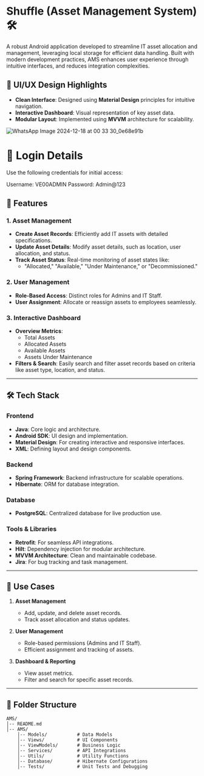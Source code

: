 # Shuffle (Asset Management System) 🛠️

A robust Android application developed to streamline IT asset allocation and management, leveraging local storage for efficient data handling. Built with modern development practices, AMS enhances user experience through intuitive interfaces, and reduces integration complexities.

## 🎨 UI/UX Design Highlights

- **Clean Interface**: Designed using **Material Design** principles for intuitive navigation.
- **Interactive Dashboard**: Visual representation of key asset data.
- **Modular Layout**: Implemented using **MVVM** architecture for scalability.

![WhatsApp Image 2024-12-18 at 00 33 30_0e68e91b](https://github.com/user-attachments/assets/1679c0ea-b4b8-4ef5-a3cc-2b1fd83449b5)

# 🔐 Login Details
Use the following credentials for initial access:

Username: VE00ADMIN
Password: Admin@123

## 🚀 Features

### **1. Asset Management**
- **Create Asset Records**: Efficiently add IT assets with detailed specifications.
- **Update Asset Details**: Modify asset details, such as location, user allocation, and status.
- **Track Asset Status**: Real-time monitoring of asset states like:
   - "Allocated," "Available," "Under Maintenance," or "Decommissioned."

### **2. User Management**
- **Role-Based Access**: Distinct roles for Admins and IT Staff.
- **User Assignment**: Allocate or reassign assets to employees seamlessly.

### **3. Interactive Dashboard**
- **Overview Metrics**:
   - Total Assets
   - Allocated Assets
   - Available Assets
   - Assets Under Maintenance
- **Filters & Search**: Easily search and filter asset records based on criteria like asset type, location, and status.

---

## 🛠️ Tech Stack

### **Frontend**
- **Java**: Core logic and architecture.
- **Android SDK**: UI design and implementation.
- **Material Design**: For creating interactive and responsive interfaces.
- **XML**: Defining layout and design components.

### **Backend**
- **Spring Framework**: Backend infrastructure for scalable operations.
- **Hibernate**: ORM for database integration.

### **Database**
- **PostgreSQL**: Centralized database for live production use.

### **Tools & Libraries**
- **Retrofit**: For seamless API integrations.
- **Hilt**: Dependency injection for modular architecture.
- **MVVM Architecture**: Clean and maintainable codebase.
- **Jira**: For bug tracking and task management.

---

## 🎯 Use Cases

1. **Asset Management**
   - Add, update, and delete asset records.
   - Track asset allocation and status updates.

2. **User Management**
   - Role-based permissions (Admins and IT Staff).
   - Efficient assignment and tracking of assets.

3. **Dashboard & Reporting**
   - View asset metrics.
   - Filter and search for specific asset records.

---
## 📂 Folder Structure

```plaintext
AMS/
│-- README.md
│-- AMS/
    │-- Models/           # Data Models
    │-- Views/            # UI Components
    │-- ViewModels/       # Business Logic
    │-- Services/         # API Integrations
    │-- Utils/            # Utility Functions
    │-- Database/         # Hibernate Configurations
    │-- Tests/            # Unit Tests and Debugging
